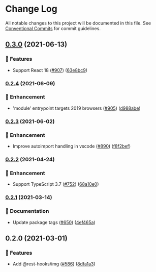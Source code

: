 # Change Log

All notable changes to this project will be documented in this file.
See [Conventional Commits](https://conventionalcommits.org) for commit guidelines.

## [0.3.0](https://github.com/coinbase/rest-hooks/compare/@rest-hooks/img@0.2.4...@rest-hooks/img@0.3.0) (2021-06-13)


### 🚀 Features

* Support React 18 ([#907](https://github.com/coinbase/rest-hooks/issues/907)) ([63e8bc9](https://github.com/coinbase/rest-hooks/commit/63e8bc9887a080e1aa510d972645c037dfc96128))



### [0.2.4](https://github.com/coinbase/rest-hooks/compare/@rest-hooks/img@0.2.3...@rest-hooks/img@0.2.4) (2021-06-09)


### 💅 Enhancement

* 'module' entrypoint targets 2019 browsers ([#905](https://github.com/coinbase/rest-hooks/issues/905)) ([d988abe](https://github.com/coinbase/rest-hooks/commit/d988abe063fc67c74fce12e234c9c3ffdb7cc230))



### [0.2.3](https://github.com/coinbase/rest-hooks/compare/@rest-hooks/img@0.2.2...@rest-hooks/img@0.2.3) (2021-06-02)


### 💅 Enhancement

* Improve autoimport handling in vscode ([#890](https://github.com/coinbase/rest-hooks/issues/890)) ([f8f2bef](https://github.com/coinbase/rest-hooks/commit/f8f2bef411183676009c6a9df24a26d147c6d9f6))



### [0.2.2](https://github.com/coinbase/rest-hooks/compare/@rest-hooks/img@0.2.1...@rest-hooks/img@0.2.2) (2021-04-24)


### 💅 Enhancement

* Support TypeScript 3.7 ([#752](https://github.com/coinbase/rest-hooks/issues/752)) ([68a10e0](https://github.com/coinbase/rest-hooks/commit/68a10e06dc0718f5e480097e6056a7a7954d1161))



### [0.2.1](https://github.com/coinbase/rest-hooks/compare/@rest-hooks/img@0.2.0...@rest-hooks/img@0.2.1) (2021-03-14)


### 📝 Documentation

* Update package tags ([#650](https://github.com/coinbase/rest-hooks/issues/650)) ([4ef465a](https://github.com/coinbase/rest-hooks/commit/4ef465a129cd59668cd9c3542bb9ec03c84d2a4d))



## 0.2.0 (2021-03-01)


### 🚀 Features

* Add @rest-hooks/img ([#586](https://github.com/coinbase/rest-hooks/issues/586)) ([8dfa1a3](https://github.com/coinbase/rest-hooks/commit/8dfa1a362e63d7e26bb3bfc925be74452cfc3d29))
